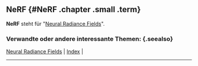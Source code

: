 ## NeRF {#NeRF .chapter .small .term}

**NeRF** steht für "[Neural Radiance Fields](#Neural-Radiance-Fields)".

### Verwandte oder andere interessante Themen: {.seealso}

[Neural Radiance Fields](#Neural-Radiance-Fields) |
[Index](#Index) |

----


